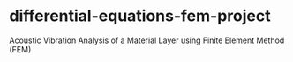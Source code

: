 # differential-equations-fem-project
Acoustic Vibration Analysis of a Material Layer using Finite Element Method (FEM)
